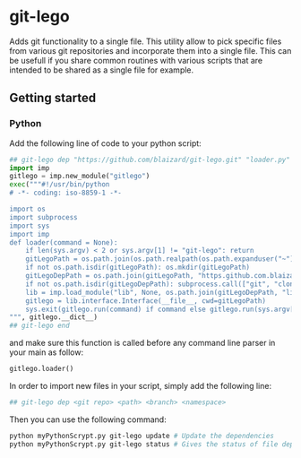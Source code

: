 # git-lego

Adds git functionality to a single file.
This utility allow to pick specific files from various git repositories and incorporate them into a single file.
This can be usefull if you share common routines with various scripts that are intended to be shared as a single file for example.

## Getting started

### Python

Add the following line of code to your python script:

```python
## git-lego dep "https://github.com/blaizard/git-lego.git" "loader.py" "master" "gitlego"
import imp
gitlego = imp.new_module("gitlego")
exec("""#!/usr/bin/python
# -*- coding: iso-8859-1 -*-

import os
import subprocess
import sys
import imp
def loader(command = None):
	if len(sys.argv) < 2 or sys.argv[1] != "git-lego": return
	gitLegoPath = os.path.join(os.path.realpath(os.path.expanduser("~") if os.path.expanduser("~") else os.path.dirname(__file__)), ".git-lego")
	if not os.path.isdir(gitLegoPath): os.mkdir(gitLegoPath)
	gitLegoDepPath = os.path.join(gitLegoPath, "https.github.com.blaizard.git.lego.git")
	if not os.path.isdir(gitLegoDepPath): subprocess.call(["git", "clone", "https://github.com/blaizard/git-lego.git", gitLegoDepPath])
	lib = imp.load_module("lib", None, os.path.join(gitLegoDepPath, "lib"), ('', '', imp.PKG_DIRECTORY))
	gitlego = lib.interface.Interface(__file__, cwd=gitLegoPath)
	sys.exit(gitlego.run(command) if command else gitlego.run(sys.argv[2:]))
""", gitlego.__dict__)
## git-lego end
```

and make sure this function is called before any command line parser in your main as follow:
```python
gitlego.loader()	
```

In order to import new files in your script, simply add the following line:
```python
## git-lego dep <git repo> <path> <branch> <namespace>
```

Then you can use the following command:
```bash
python myPythonScrypt.py git-lego update # Update the dependencies
python myPythonScrypt.py git-lego status # Gives the status of file dependencies
```
